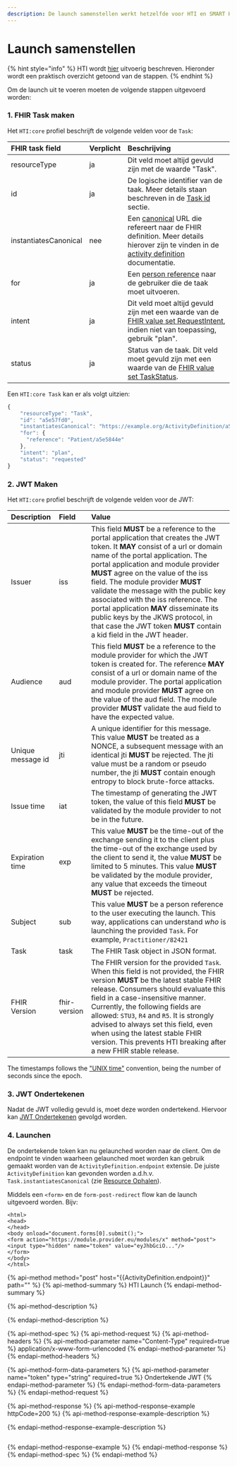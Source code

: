 ```yaml
---
description: De launch samenstellen werkt hetzelfde voor HTI en SMART HTI On FHIR
---
```


# Launch samenstellen

{% hint style="info" %}
HTI wordt [hier](https://github.com/GIDSOpenStandaarden/GIDS-HTI-Protocol/blob/master/HTI.md#implementation-guide) uitvoerig beschreven. Hieronder wordt een praktisch overzicht getoond van de stappen. 
{% endhint %}

Om de launch uit te voeren moeten de volgende stappen uitgevoerd worden:

### 1. FHIR Task maken

Het `HTI:core` profiel beschrijft de volgende velden voor de  `Task`:

| FHIR task field | Verplicht | Beschrijving |
| :--- | :--- | :--- |
| resourceType | ja | Dit veld moet altijd gevuld zijn met de waarde "Task". |
| id | ja | De logische identifier van de taak. Meer details staan beschreven in de [Task id](https://github.com/GIDSOpenStandaarden/GIDS-HTI-Protocol/blob/master/HTI.md#the-task-id) sectie. |
| instantiatesCanonical | nee | Een [canonical](http://hl7.org/fhir/R4/references.html#canonical) URL die refereert naar de FHIR definition. Meer details hierover zijn te vinden in de [activity definition](https://www.hl7.org/fhir/activitydefinition.html) documentatie. |
| for | ja | Een [person reference](https://github.com/GIDSOpenStandaarden/GIDS-HTI-Protocol/blob/master/HTI.md#person-reference) naar de gebruiker die de taak moet uitvoeren. |
| intent | ja | Dit veld moet altijd gevuld zijn met een waarde van de [FHIR value set RequestIntent](https://www.hl7.org/fhir/R4/valueset-request-intent.html), indien niet van toepassing, gebruik "plan". |
| status | ja | Status van de taak. Dit veld moet gevuld zijn met een waarde van de [FHIR value set TaskStatus](https://www.hl7.org/fhir/R4/valueset-task-status.html). |

Een `HTI:core Task` kan er als volgt uitzien:

```javascript
{
    "resourceType": "Task",
    "id": "a5e57fd0",
    "instantiatesCanonical": "https://example.org/ActivityDefinition/a5e58200",
    "for": {
      "reference": "Patient/a5e5844e"
    },
    "intent": "plan",
    "status": "requested"
}
```

### 2. JWT Maken

Het `HTI:core` profiel beschrijft de volgende velden voor de JWT:

| Description | Field | Value |
| :--- | :--- | :--- |
| Issuer | iss | This field **MUST** be a reference to the portal application that creates the JWT token. It **MAY** consist of a url or domain name of the portal application. The portal application and module provider **MUST** agree on the value of the iss field. The module provider **MUST** validate the message with the public key associated with the iss reference. The portal application **MAY** disseminate its public keys by the JKWS protocol, in that case the JWT token **MUST** contain a kid field in the JWT header. |
| Audience | aud | This field **MUST** be a reference to the module provider for which the JWT token is created for. The reference **MAY** consist of a url or domain name of the module provider. The portal application and module provider **MUST** agree on the value of the aud field. The module provider **MUST** validate the aud field to have the expected value. |
| Unique message id | jti | A unique identifier for this message. This value **MUST** be treated as a NONCE, a subsequent message with an identical jti **MUST** be rejected. The jti value must be a random or pseudo number, the jti **MUST** contain enough entropy to block brute-force attacks. |
| Issue time | iat | The timestamp of generating the JWT token, the value of this field **MUST** be validated by the module provider to not be in the future. |
| Expiration time | exp | This value **MUST** be the time-out of the exchange sending it to the client plus the time-out of the exchange used by the client to send it, the value **MUST** be limited to 5 minutes. This value **MUST** be validated by the module provider, any value that exceeds the timeout **MUST** be rejected. |
| Subject | sub | This value **MUST** be a person reference to the user executing the launch. This way, applications can understand _who_ is launching the provided `Task`. For example, `Practitioner/82421` |
| Task | task | The FHIR Task object in JSON format. |
| FHIR Version | fhir-version | The FHIR version for the provided `Task`. When this field is not provided, the FHIR version **MUST** be the latest stable FHIR release. Consumers should evaluate this field in a case-insensitive manner. Currently, the following fields are allowed: `STU3`, `R4` and `R5`. It is strongly advised to always set this field, even when using the latest stable FHIR version. This prevents HTI breaking after a new FHIR stable release. |

The timestamps follows the ["UNIX time"](https://en.wikipedia.org/wiki/Unix_time) convention, being the number of seconds since the epoch.

### 3. JWT Ondertekenen

Nadat de JWT volledig gevuld is, moet deze worden ondertekend. Hiervoor kan [JWT Ondertekenen](../connectie-maken-met-koppeltaal/requirements/jwt-ondertekenen.md) gevolgd worden.

### 4. Launchen

De ondertekende token kan nu gelaunched worden naar de client. Om de endpoint te vinden waarheen gelaunched moet worden kan gebruik gemaakt worden van de `ActivityDefinition.endpoint` extensie. De juiste `ActivityDefinition` kan gevonden worden a.d.h.v. `Task.instantiatesCanonical` \(zie [Resource Ophalen](../resources-managen/crud-operaties/resource-ophalen.md)\).

Middels een `<form>` en de `form-post-redirect` flow kan de launch uitgevoerd worden. Bijv:

```markup
<html>
<head>
</head>
<body onload="document.forms[0].submit();">
<form action="https://module.provider.eu/modules/x" method="post">
<input type="hidden" name="token" value="eyJhbGciO..."/>
</form>
</body>
</html>
```

{% api-method method="post" host="{{ActivityDefinition.endpoint}}" path="" %}
{% api-method-summary %}
HTI Launch 
{% endapi-method-summary %}

{% api-method-description %}

{% endapi-method-description %}

{% api-method-spec %}
{% api-method-request %}
{% api-method-headers %}
{% api-method-parameter name="Content-Type" required=true %}
application/x-www-form-urlencoded
{% endapi-method-parameter %}
{% endapi-method-headers %}

{% api-method-form-data-parameters %}
{% api-method-parameter name="token" type="string" required=true %}
Ondertekende JWT
{% endapi-method-parameter %}
{% endapi-method-form-data-parameters %}
{% endapi-method-request %}

{% api-method-response %}
{% api-method-response-example httpCode=200 %}
{% api-method-response-example-description %}

{% endapi-method-response-example-description %}

```

```
{% endapi-method-response-example %}
{% endapi-method-response %}
{% endapi-method-spec %}
{% endapi-method %}



